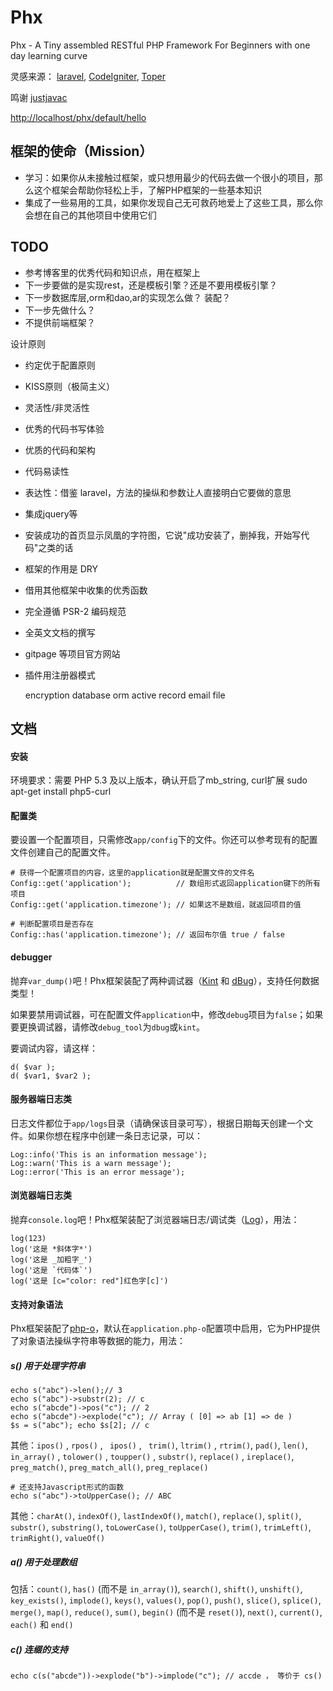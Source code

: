 Phx
===

Phx - A Tiny assembled  RESTful PHP Framework For Beginners with one day learning curve

灵感来源： 
[laravel](http://laravel.com/),
[CodeIgniter](http://ellislab.com/codeigniter), 
[Toper](http://my.oschina.net/mingtingling/blog?catalog=263852)

鸣谢 [justjavac](http://justjavac.com)

<http://localhost/phx/default/hello>

## 框架的使命（Mission）
- 学习：如果你从未接触过框架，或只想用最少的代码去做一个很小的项目，那么这个框架会帮助你轻松上手，了解PHP框架的一些基本知识
- 集成了一些易用的工具，如果你发现自己无可救药地爱上了这些工具，那么你会想在自己的其他项目中使用它们

## TODO
- 参考博客里的优秀代码和知识点，用在框架上
- 下一步要做的是实现rest，还是模板引擎？还是不要用模板引擎？
- 下一步数据库层,orm和dao,ar的实现怎么做？ 装配？
- 下一步先做什么？
- 不提供前端框架？

设计原则

- 约定优于配置原则
- KISS原则（极简主义）
- 灵活性/非灵活性
- 优秀的代码书写体验
- 优质的代码和架构
- 代码易读性
- 表达性：借鉴 laravel，方法的操纵和参数让人直接明白它要做的意思
- 集成jquery等
- 安装成功的首页显示凤凰的字符图，它说"成功安装了，删掉我，开始写代码"之类的话
- 框架的作用是 DRY
- 借用其他框架中收集的优秀函数
- 完全遵循 PSR-2 编码规范
- 全英文文档的撰写
- gitpage 等项目官方网站
- 插件用注册器模式


    encryption
    database
        orm
        active record
    email
    file

## 文档

#### 安装
环境要求：需要 PHP 5.3 及以上版本，确认开启了mb_string, curl扩展
    sudo apt-get install php5-curl

<!--
首先：

    php composer.phar install
-->




#### 配置类
要设置一个配置项目，只需修改`app/config`下的文件。你还可以参考现有的配置文件创建自己的配置文件。

    # 获得一个配置项目的内容，这里的application就是配置文件的文件名
    Config::get('application');          // 数组形式返回application键下的所有项目
    Config::get('application.timezone'); // 如果这不是数组，就返回项目的值

    # 判断配置项目是否存在
    Config::has('application.timezone'); // 返回布尔值 true / false

#### debugger
抛弃`var_dump()`吧！Phx框架装配了两种调试器（[Kint](http://raveren.github.io/kint) 和 [dBug](http://dbug.ospinto.com/)），支持任何数据类型！

如果要禁用调试器，可在配置文件`application`中，修改`debug`项目为`false`；如果要更换调试器，请修改`debug_tool`为`dbug`或`kint`。

要调试内容，请这样：

    d( $var );
    d( $var1, $var2 );

<!--
#### Kint （需开启 mb_string）
    d( $var );

    // 同 d( $var ); die;
    dd( $var );

    d( $var1, $var2 );

    // 禁用输出
    Kint::enabled(false);

#### dBug
    new dBug(get_defined_vars());

    $constants = get_defined_constants(true);
    new dBug($constants['user']);
-->

#### 服务器端日志类
日志文件都位于`app/logs`目录（请确保该目录可写），根据日期每天创建一个文件。如果你想在程序中创建一条日志记录，可以：

    Log::info('This is an information message');
    Log::warn('This is a warn message');
    Log::error('This is an error message');

#### 浏览器端日志类
抛弃`console.log`吧！Phx框架装配了浏览器端日志/调试类（[Log](http://adamschwartz.co/log/ )），用法：

    log(123)
    log('这是 *斜体字*')
    log('这是 _加粗字_')
    log('这是 `代码体`')
    log('这是 [c="color: red"]红色字[c]')

#### 支持对象语法
Phx框架装配了[php-o](https://github.com/jsebrech/php-o)，默认在`application.php-o`配置项中启用，它为PHP提供了对象语法操纵字符串等数据的能力，用法：

##### s() 用于处理字符串
    echo s("abc")->len();// 3
    echo s("abc")->substr(2); // c
    echo s("abcde")->pos("c"); // 2
    echo s("abcde")->explode("c"); // Array ( [0] => ab [1] => de )
    $s = s("abc"); echo $s[2]; // c

其他：`ipos()` , `rpos()` , ` ipos()` , ` trim()`, `ltrim()` , `rtrim()`, `pad()`, `len()`, `in_array()`
, `tolower()` , `toupper()` , `substr()`, `replace()` , `ireplace()`, `preg_match()`, `preg_match_all()`, `preg_replace()`

    # 还支持Javascript形式的函数
    echo s("abc")->toUpperCase(); // ABC

其他：`charAt()`, `indexOf()`, `lastIndexOf()`, `match()`, `replace()`, `split()`, `substr()`, `substring()`, `toLowerCase()`, `toUpperCase()`, `trim()`, `trimLeft()`, `trimRight()`, `valueOf()`

##### a() 用于处理数组
包括：`count()`, `has()` (而不是 `in_array()`), `search()`, `shift()`, `unshift()`, `key_exists()`, `implode()`, `keys()`, `values()`, `pop()`, `push()`, `slice()`, `splice()`, `merge()`, `map()`, `reduce()`, `sum()`, `begin()` (而不是 `reset()`), `next()`, `current()`, `each()` 和 `end()`

##### c() 连缀的支持
    echo c(s("abcde"))->explode("b")->implode("c"); // accde ， 等价于 cs()


